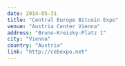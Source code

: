 ```yaml
---
date: 2014-05-31
title: "Central Europe Bitcoin Expo"
venue: "Austria Center Vienna"
address: "Bruno-Kreisky-Platz 1"
city: "Vienna"
country: "Austria"
link: "http://cebexpo.net"
---
```

